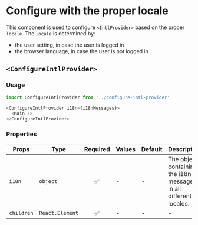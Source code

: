 # Configure <IntlProvider> with the proper locale

This component is used to configure `<IntlProvider>` based on the proper
`locale`.
The `locale` is determined by:

* the user setting, in case the user is logged in
* the browser language, in case the user is not logged in

## `<ConfigureIntlProvider>`

### Usage

```js
import ConfigureIntlProvider from '../configure-intl-provider'

<ConfigureIntlProvider i18n={i18nMessages}>
  <Main />
</ConfigureIntlProvider>
```

### Properties

| Props      | Type            | Required | Values | Default | Description                                                       |
| ---------- | --------------- | :------: | ------ | ------- | ----------------------------------------------------------------- |
| `i18n`     | `object`        |    ✅    | -      | -       | The object containing the i18n messages in all different locales. |
| `children` | `React.Element` |    ✅    | -      | -       | -                                                                 |
